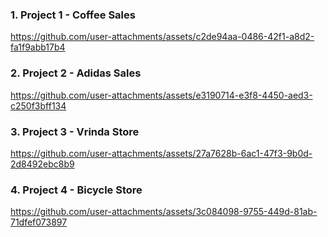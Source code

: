 ### 1. Project 1 - Coffee Sales
https://github.com/user-attachments/assets/c2de94aa-0486-42f1-a8d2-fa1f9abb17b4

### 2. Project 2 - Adidas Sales
https://github.com/user-attachments/assets/e3190714-e3f8-4450-aed3-c250f3bff134

### 3. Project 3 - Vrinda Store
https://github.com/user-attachments/assets/27a7628b-6ac1-47f3-9b0d-2d8492ebc8b9

### 4. Project 4 - Bicycle Store
https://github.com/user-attachments/assets/3c084098-9755-449d-81ab-71dfef073897
